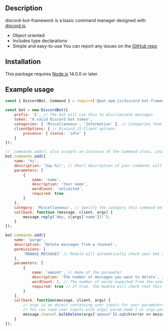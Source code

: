 ## Description

discord-bot-framework is a basic command manager designed with [discord.js](https://www.npmjs.com/package/discord.js).
* Object oriented
* Includes type declarations
* Simple and easy-to-use
You can report any issues on the [GitHub repo](https://github.com/AhsokaT/discord-bot-framework)
## Installation
This package requires [Node.js](https://nodejs.org/en/download/) 14.0.0 or later.
## Example usage
```javascript
const { DiscordBot, Command } = require('@pat.npm.js/discord-bot-framework');

const bot = new DiscordBot({
    prefix: '$', // The bot will use this to discriminate messages
    token: 'A valid Discord bot token',
    categories: [ 'Miscellaneous', 'Information' ], // Categories that individual commands can belong to
    clientOptions: { // Discord.JS Client options
        presence: { status: 'idle' }
    }
});

// .commands.add(); also accepts an instance of the Command class, incase you declare your commands elsewhere
bot.commands.add({
    name: 'hi',
    description: 'Say hi!', // Short description of your command; will be displayed on the inbuilt help command
    parameters: [
        {
            name: 'name',
            description: 'Your name',
            wordCount: 'unlimited',
            required: true
        }
    ],
    category: 'Miscellaneous', // Specify the category this command belongs to
    callback: function (message, client, args) {
        message.reply(`Hey, ${args['name']}!`);
    }
});

bot.commands.add({
    name: 'purge',
    description: 'Delete messages from a channel',
    permissions: [
        'MANAGE_MESSAGES' // Module will automatically check your bot and the user have the required permissions
    ],
    parameters: [
        {
            name: 'amount', // Name of the parameter
            description: 'The number of messages you want to delete', // A short description of the parameter
            wordCount: 1, // The number of words expected from the user; 1 by default
            required: true // If true, the module will check that this parameter was passed in before executing the callback
        }
    ],
    callback: function(message, client, args) {
        // args is an object containing user inputs for your parameters
        // You can read user inputs with args['param_name'] or args.param_name
        message.channel.bulkDelete(args['amount']).catch(error => message.reply('I could not delete any messages!'));
    }
});
```